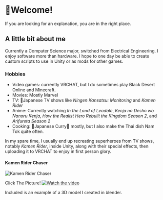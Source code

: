 # 👋Welcome!
If you are looking for an explanation, you are in the right place.
## A little bit about me
Currently a Computer Science major, switched from Electrical Engineering. I enjoy software more than hardware. I hope to one day be able to create custom scripts to use in Unity or as mods for other games.
### Hobbies
- Video games: currently VRCHAT, but I do sometimes play Black Desert Online and Minecraft.
- Movies: Mostly Marvel
- TV: 🗾Japanese TV shows like *Ningen Kansatsu: Monitoring* and *Kamen Rider*
- Anime: Currently watching *In the Land of Leadale*, *Kenja no Desho wo Nanoru Kenja*, *How the Realist Hero Rebuilt the Kingdom Season 2*, and *Arifureta Season 2*
- Cooking: 🍛Japanese Curry🍛 mostly, but I also make the Thai dish Nam Tok quite often.

In my spare time, I usually end up recreating superheroes from TV shows, notably *Kamen Rider*, inside Unity, along with their special effects, then uploading it to VRCHAT to enjoy in first person glory.
#### Kamen Rider Chaser
![Kamen Rider Chaser](https://thumbs.gfycat.com/AdoredPoliticalFlickertailsquirrel-size_restricted.gif)

Click The Picture!
[![Watch the video](https://img.youtube.com/vi/j2eK5m9rUu4/hqdefault.jpg)](https://www.youtube.com/watch?v=j2eK5m9rUu4)

Included is an example of a 3D model I created in blender.
